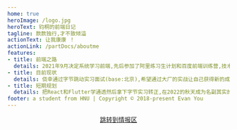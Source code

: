 ```yaml
---
home: true
heroImage: /logo.jpg
heroText: 钧桐的前端日记
tagline: 款款独行,才不致倾溢
actionText: 让我康康 ！
actionLink: /partDocs/aboutme
features:
- title: 前端之路
  details: 2021年9月决定系统学习前端,先后参加了阿里练习生计划和百度前端训练营,技术栈:Vue.js React.js,最近也在学Flutter
- title: 目前现状
  details: 侥幸通过字节跳动实习面试(base:北京),希望通过大厂的实战让自己获得新的成长,更快速的成长
- title: 短期规划
  details: 把React和Flutter学通透然后拿下字节实习转正,在2022的秋天成为名副其实的offer收割机.
footer: a student from HNU | Copyright © 2018-present Evan You
---
```

<div style="
    width:100%;
    display:flex;
    justify-content:center;">
    <HomeTitle/>
    <a href="https://github.com/KamenRider41/Hundred-refining-into-Immortals/discussions" target="_blank">跳转到情报区</a>
</div>






<!-- # 写在前面
::: tip 虽千万人,吾往矣！


备战2023秋招:smiling_imp:，一个及其私密的前端面试备战仓库！:star:

作者是一名HNU的研二学生 :smirk::smirk::smirk:

::: -->
<!-- <a href="https://github.com/KamenRider41/Hundred-refining-into-Immortals/issues" target="_blank">跳转评论区</a>

### 目录:star:
- LeetCode
  - leetcode高频题
- 前端知识点 :exclamation:
  - HTML
  - CSS
  - Javascript
  - Vue
  - React
- 实习笔记 :exclamation:
  - 写在前面
  - 实习提问
  - vscode好用插件
  - TypeScript学习
    - ...
  - Git学习
    - ...
  - Charles学习
  - React学习
    - ...
  - Flutter学习
    - ...
  - Bootcamp学习笔记
  - bug回忆录
- 关于我 :exclamation:
  - 关于我
  - Github
  - CSDN
  - 掘金
  - b站 -->



<!-- ### 老板糊涂阿！:+1::+1::+1:
::: danger
*未成年人请不要打赏！*
:::


<div style="margin:20px;display:flex;justify-content:space-around;">
  <img src='/Hundred-refining-into-Immortals/weixin.jpg' style="width:300px;height:320px;margin:10px;">
  <img src='/Hundred-refining-into-Immortals/zhifubao.jpg' style="width:300px;height:320px;margin:10px;">
</div> -->